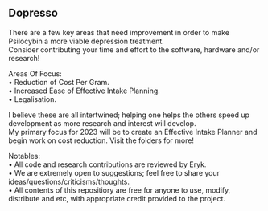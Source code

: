## Dopresso

There are a few key areas that need improvement in order to make Psilocybin a more viable depression treatment.  
Consider contributing your time and effort to the software, hardware and/or research!

Areas Of Focus:  
• Reduction of Cost Per Gram.  
• Increased Ease of Effective Intake Planning.  
• Legalisation. 

I believe these are all intertwined; helping one helps the others speed up development as more research and interest will develop.  
My primary focus for 2023 will be to create an Effective Intake Planner and begin work on cost reduction. Visit the folders for more!

Notables:  
• All code and research contributions are reviewed by Eryk.  
• We are extremely open to suggestions; feel free to share your ideas/questions/criticisms/thoughts.  
• All contents of this repositiory are free for anyone to use, modify, distribute and etc, with appropriate credit provided to the project.
